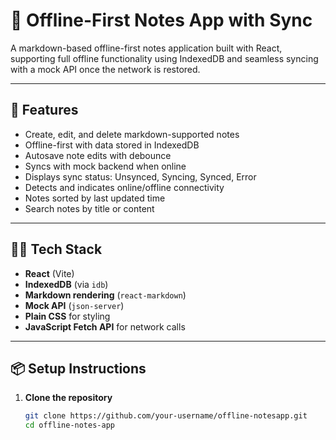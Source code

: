 # 📝 Offline-First Notes App with Sync

A markdown-based offline-first notes application built with React, supporting full offline functionality using IndexedDB and seamless syncing with a mock API once the network is restored.

---

## 🚀 Features

- Create, edit, and delete markdown-supported notes
- Offline-first with data stored in IndexedDB
- Autosave note edits with debounce
- Syncs with mock backend when online
- Displays sync status: Unsynced, Syncing, Synced, Error
- Detects and indicates online/offline connectivity
- Notes sorted by last updated time
- Search notes by title or content

---

## 🧑‍💻 Tech Stack

- **React** (Vite)
- **IndexedDB** (via `idb`)
- **Markdown rendering** (`react-markdown`)
- **Mock API** (`json-server`)
- **Plain CSS** for styling
- **JavaScript Fetch API** for network calls

---

## 📦 Setup Instructions

1. **Clone the repository**
   ```bash
   git clone https://github.com/your-username/offline-notesapp.git
   cd offline-notes-app
